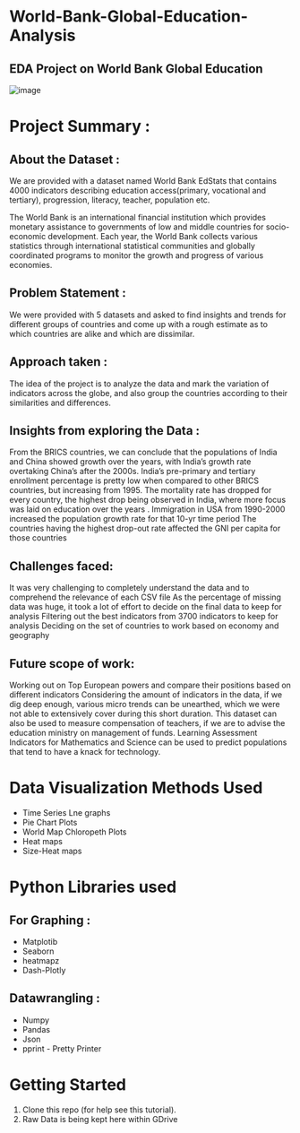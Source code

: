 # World-Bank-Global-Education-Analysis
## EDA Project on World Bank Global Education
![image](https://github.com/pulkit1311/World-Bank-Global-Education-Analysis/assets/154788300/16e36da0-ffed-4d80-8c4a-0c9bb491657c)
# Project Summary :
## About the Dataset :
We are provided with a dataset named World Bank EdStats that contains 4000 indicators describing education access(primary, vocational and tertiary), progression, literacy, teacher, population etc.

The World Bank is an international financial institution which provides monetary assistance to governments of low and middle countries for socio-economic development. Each year, the World Bank collects various statistics through international statistical communities and globally coordinated programs to monitor the growth and progress of various economies.

## Problem Statement :
We were provided with 5 datasets and asked to find insights and trends for different groups of countries and come up with a rough estimate as to which countries are alike and which are dissimilar.

## Approach taken :
The idea of the project is to analyze the data and mark the variation of indicators across the globe, and also group the countries according to their similarities and differences.

## Insights from exploring the Data :
From the BRICS countries, we can conclude that the populations of India and China showed growth over the years, with India’s growth rate overtaking China’s after the 2000s. India’s pre-primary and tertiary enrollment percentage is pretty low when compared to other BRICS countries, but increasing from 1995. The mortality rate has dropped for every country, the highest drop being observed in India, where more focus was laid on education over the years . Immigration in USA from 1990-2000 increased the population growth rate for that 10-yr time period The countries having the highest drop-out rate affected the GNI per capita for those countries

## Challenges faced:
It was very challenging to completely understand the data and to comprehend the relevance of each CSV file As the percentage of missing data was huge, it took a lot of effort to decide on the final data to keep for analysis Filtering out the best indicators from 3700 indicators to keep for analysis Deciding on the set of countries to work based on economy and geography

## Future scope of work:
Working out on Top European powers and compare their positions based on different indicators Considering the amount of indicators in the data, if we dig deep enough, various micro trends can be unearthed, which we were not able to extensively cover during this short duration. This dataset can also be used to measure compensation of teachers, if we are to advise the education ministry on management of funds. Learning Assessment Indicators for Mathematics and Science can be used to predict populations that tend to have a knack for technology.

# Data Visualization Methods Used
- Time Series Lne graphs
- Pie Chart Plots
- World Map Chloropeth Plots
- Heat maps
- Size-Heat maps
 
# Python Libraries used
## For Graphing :

- Matplotib
- Seaborn
- heatmapz
- Dash-Plotly
 
## Datawrangling :

- Numpy
- Pandas
- Json
- pprint - Pretty Printer
 
# Getting Started
1. Clone this repo (for help see this tutorial).
2. Raw Data is being kept here within GDrive
 

